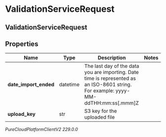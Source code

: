 # ValidationServiceRequest

## ValidationServiceRequest

## Properties

|Name | Type | Description | Notes|
|------------ | ------------- | ------------- | -------------|
| **date_import_ended** | datetime | The last day of the data you are importing. Date time is represented as an ISO-8601 string. For example: yyyy-MM-ddTHH:mm:ss[.mmm]Z | |
| **upload_key** | str | S3 key for the uploaded file | |



_PureCloudPlatformClientV2 229.0.0_
